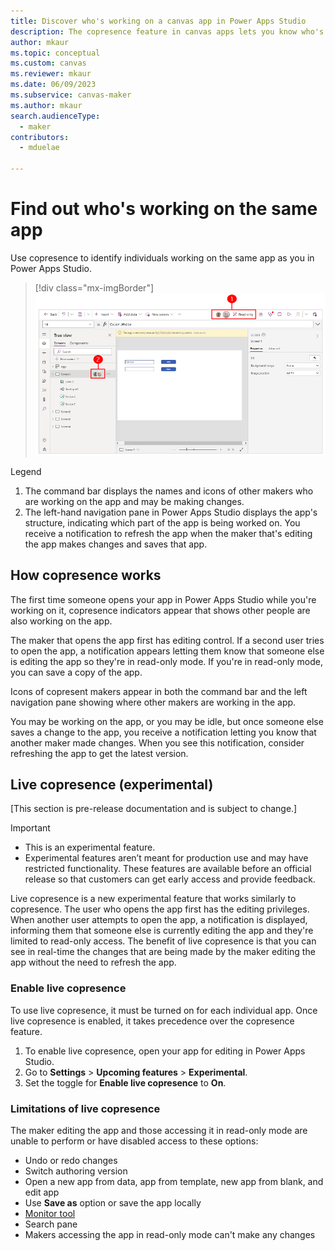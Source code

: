 ```yaml
---
title: Discover who's working on a canvas app in Power Apps Studio
description: The copresence feature in canvas apps lets you know who's working on the app.
author: mkaur
ms.topic: conceptual
ms.custom: canvas
ms.reviewer: mkaur
ms.date: 06/09/2023
ms.subservice: canvas-maker
ms.author: mkaur
search.audienceType: 
  - maker
contributors:
  - mduelae
  
---
```


# Find out who's working on the same app

Use copresence to identify individuals working on the same app as you in Power Apps Studio. 

> [!div class="mx-imgBorder"] 
> ![Copresence in Power Apps Studio.](media/copresence/canvas-copresence.png)

Legend

1. The command bar displays the names and icons of other makers who are working on the app and may be making changes. 
2. The left-hand navigation pane in Power Apps Studio displays the app's structure, indicating which part of the app is being worked on. You receive a notification to refresh the app when the maker that's editing the app makes changes and saves that app.


## How copresence works

The first time someone opens your app in Power Apps Studio while you're working on it, copresence indicators appear that shows other people are also working on the app. 

The maker that opens the app first has editing control. If a second user tries to open the app, a notification appears letting them know that someone else is editing the app so they're in read-only mode. If you're in read-only mode, you can save a copy of the app.

Icons of copresent makers appear in both the command bar and the left navigation pane showing where other makers are working in the app.

You may be working on the app, or you may be idle, but once someone else saves a change to the app, you receive a notification letting you know that another maker made changes. When you see this notification, consider refreshing the app to get the latest version.

## Live copresence (experimental)

[This section is pre-release documentation and is subject to change.]

> [!IMPORTANT]
> - This is an experimental feature.
> - Experimental features aren’t meant for production use and may have restricted functionality. These features are available before an official release so that customers can get early access and provide feedback.

Live copresence is a new experimental feature that works similarly to copresence. The user who opens the app first has the editing privileges. When another user attempts to open the app, a notification is displayed, informing them that someone else is currently editing the app and they're limited to read-only access. The benefit of live copresence is that you can see in real-time the changes that are being made by the maker editing the app without the need to refresh the app.

### Enable live copresence

To use live copresence, it must be turned on for each individual app. Once live copresence is enabled, it takes precedence over the copresence feature.

1. To enable live copresence, open your app for editing in Power Apps Studio.
2. Go to **Settings** > **Upcoming features** > **Experimental**.
3. Set the toggle for **Enable live copresence** to **On**.


### Limitations of live copresence

The maker editing the app and those accessing it in read-only mode are unable to perform or have disabled access to these options:

- Undo or redo changes
- Switch authoring version
- Open a new app from data, app from template, new app from blank, and edit app
- Use **Save as** option or save the app locally
- [Monitor tool](../monitor-overview.md)
- Search pane
- Makers accessing the app in read-only mode can't make any changes


